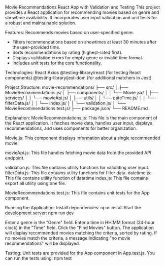 Movie Recommendations React App with Validation and Testing
This project provides a React application for recommending movies based on genre and showtime availability. It incorporates user input validation and unit tests for a robust and maintainable solution.

Features:
Recommends movies based on user-specified genre.
- Filters recommendations based on showtimes at least 30 minutes after the user-provided time.
- Sorts recommendations by rating (highest-rated first).
- Displays validation errors for empty genre or invalid time format.
- Includes unit tests for the core functionality.

Technologies:
React
Axios 
@testing-library/react (for testing React components)
@testing-library/jest-dom (for additional matchers in Jest)

Project Structure:
movie-recommendations/
  ├── src/
  │   ├── MovieRecommendations.js/
  │   ├── components/
  │   │   └── Movie.jsx/
  │   ├── services/
  │   │   └── movieApi.js/
  │   ├── utils/
  │   │   └── dateTime.js/
  │   │   └── filterData.js/
  │   │   └── index.js/
  │   │   └── validation.js/
  │   └── MovieRecommendations.test.js/
  ├── package.json/
  └── README.md 

Explanation:
MovieRecommendations.js: This file is the main component of the React application. It fetches movie data, handles user input, displays recommendations, and uses components for better organization.

Movie.js: This component displays information about a single recommended movie.

movieApi.js: This file handles fetching movie data from the provided API endpoint.

validation.js: This file contains utility functions for validating user input.
filterData.js:  This file contains utility functions for filter data.
datetime.js: This file contains utility function of datatime
index.js: This file contains export all utility using one file.

MovieRecommendations.test.js: This file contains unit tests for the App component.
  
Running the Application:
Install dependencies: npm install
Start the development server: npm run dev

Enter a genre in the "Genre" field.
Enter a time in HH:MM format (24-hour clock) in the "Time" field.
Click the "Find Movies" button.
The application will display recommended movies matching the criteria, sorted by rating.
If no movies match the criteria, a message indicating "no movie recommendations" will be displayed.

Testing:
Unit tests are provided for the App component in App.test.js. You can run the tests using:
npm test

